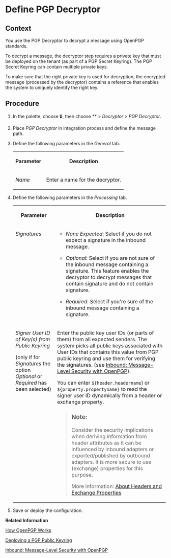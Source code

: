 <!-- loiod0dc511970b04f9bb4a844bcc3d5b89e -->

<link rel="stylesheet" type="text/css" href="../css/sap-icons.css"/>

# Define PGP Decryptor



## Context

You use the PGP Decryptor to decrypt a message using OpenPGP standards.

To decrypt a message, the decryptor step requires a private key that must be deployed on the tenant \(as part of a PGP Secret Keyring\). The PGP Secret Keyring can contain multiple private keys.

To make sure that the right private key is used for decryption, the encrypted message \(processed by the decryptor\) contains a reference that enables the system to uniquely identify the right key.



## Procedure

1.  In the palette, choose :lock:, then choose ** \> *Decryptor* \> *PGP Decryptor*.

2.  Place *PGP Decryptor* in integration process and define the message path.

3.  Define the following parameters in the *General* tab.


    <table>
    <tr>
    <th valign="top">

    Parameter
    
    </th>
    <th valign="top">

    Description
    
    </th>
    </tr>
    <tr>
    <td valign="top">
    
    *Name*
    
    </td>
    <td valign="top">
    
    Enter a name for the decryptor.
    
    </td>
    </tr>
    </table>
    
4.  Define the following parameters in the *Processing* tab.


    <table>
    <tr>
    <th valign="top">

    Parameter
    
    </th>
    <th valign="top">

    Description
    
    </th>
    </tr>
    <tr>
    <td valign="top">
    
    *Signatures* 
    
    </td>
    <td valign="top">
    
    -   *None Expected*: Select if you do not expect a signature in the inbound message.

    -   *Optional*: Select if you are not sure of the inbound message containing a signature. This feature enables the decryptor to decrypt messages that contain signature and do not contain signature.

    -   *Required*: Select if you're sure of the inbound message containing a signature.



    
    </td>
    </tr>
    <tr>
    <td valign="top">
    
    *Signer User ID of Key\(s\) from Public Keyring*

    \(only if for *Signatures* the option *Optional* or *Required* has been selected\)
    
    </td>
    <td valign="top">
    
    Enter the public key user IDs \(or parts of them\) from all expected senders. The system picks all public keys associated with User IDs that contains this value from PGP public keyring and use them for verifying the signatures. \(see [Inbound: Message-Level Security with OpenPGP](../ConnectionSetup/inbound-message-level-security-with-openpgp-d2acb9f.md)\).

    You can enter `${header.headername`\} or `${property.propertyname}` to read the signer user ID dynamically from a header or exchange property.

    > ### Note:  
    > Consider the security implications when deriving information from header attributes as it can be influenced by inbound adapters or exported/published by outbound adapters. It is more secure to use \(exchange\) properties for this purpose.
    > 
    > More information: [About Headers and Exchange Properties](about-headers-and-exchange-properties-0974c4f.md)


    
    </td>
    </tr>
    </table>
    
5.  Save or deploy the configuration.


**Related Information**  


[How OpenPGP Works](../ConnectionSetup/how-openpgp-works-29bc188.md "You can use Open Pretty Good Privacy (Open PGP) to digitally sign and encrypt messages.")

[Deploying a PGP Public Keyring](../Operations/deploying-a-pgp-public-keyring-7f04458.md "This artifact contains the public key that enables the tenant to encrypt or verify messages using the Pretty Good Privacy (PGP) standard.")

[Inbound: Message-Level Security with OpenPGP](../ConnectionSetup/inbound-message-level-security-with-openpgp-d2acb9f.md "")

